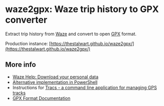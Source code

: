 # waze2gpx: Waze trip history to GPX converter

Extract trip history from [Waze](https://www.waze.com/) 
and convert to open [GPX](https://en.wikipedia.org/wiki/GPS_Exchange_Format) format.

Production instance: [https://thestalwart.github.io/waze2gpx/](https://thestalwart.github.io/waze2gpx/)

## More info
- [Waze Help: Download your personal data](https://support.google.com/waze/answer/9002354)
- [Alternative implementation in PowerShell](https://www.waze.com/forum/viewtopic.php?t=261936)
- Instructions for [Tracs - a command line application for managing GPS tracks](https://tracs.readthedocs.io/en/latest/waze/)
- [GPX Format Documentation](https://www.topografix.com/gpx.asp)
